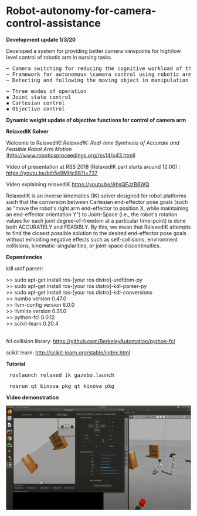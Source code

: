 # Robot-autonomy-for-camera-control-assistance

<b> Development update 1/3/20 </b>

Developed a system for providing better camera viewpoints for high/low level control of robotic arm in nursing tasks.
<pre>
─ Camera switching for reducing the cognitive workload of the user
─ Framework for autonomous \camera control using robotic arm
─ Detecting and following the moving object in manipulation hand while keeping a safe distance to avoid collision
</pre>
<pre>
─ Three modes of operation
▪ Joint state control
▪ Cartesian control
▪ Objective control
</pre>
<b> Dynamic weight update of objective functions for control of camera arm </b>


<b> RelaxedIK Solver </b>

Welcome to RelaxedIK! <i> RelaxedIK: Real-time Synthesis of Accurate and Feasible Robot Arm Motion </i> (http://www.roboticsproceedings.org/rss14/p43.html)

Video of presentation at RSS 2018 (RelaxedIK part starts around 12:00) :
https://youtu.be/bih5e9MHc88?t=737

Video explaining relaxedIK
https://youtu.be/AhsQFJzB8WQ

RelaxedIK is an inverse kinematics (IK) solver designed for robot platforms such that the conversion
between Cartesian end-effector pose goals (such as "move the robot's right arm end-effector to position X, while maintaining an end-effector
orientation Y") to Joint-Space (i.e., the robot's rotation values for each joint degree-of-freedom at a particular time-point) is
done both ACCURATELY and FEASIBLY.  By this, we mean that RelaxedIK attempts to find the closest possible solution to the
desired end-effector pose goals without exhibiting negative effects such as self-collisions, environment collisions,
kinematic-singularities, or joint-space discontinuities.


<b> Dependencies </b>

kdl urdf parser:
<div> >> sudo apt-get install ros-[your ros distro]-urdfdom-py </div>
<div> >> sudo apt-get install ros-[your ros distro]-kdl-parser-py </div>
<div> >> sudo apt-get install ros-[your ros distro]-kdl-conversions </div> 
<div> >> numba version 0.47.0 </div>
<div> >> llvm-config version 6.0.0 </div>
<div> >> llvmlite version 0.31.0 </div>
<div> >> python-fcl 0.0.12 </div>
<div> >> scikit-learn 0.20.4 </div>
<br>

fcl collision library:
https://github.com/BerkeleyAutomation/python-fcl


scikit learn:
http://scikit-learn.org/stable/index.html


<b> Tutorial </b>

<pre> roslaunch relaxed_ik gazebo.launch </pre>
<pre> rosrun qt_kinova_pkg qt_kinova_pkg </pre>

<b> Video demonstration </b>

[![Watch the video](mp.png)](https://www.youtube.com/watch?v=lwVXYiFdlOc&feature=youtu.be)

